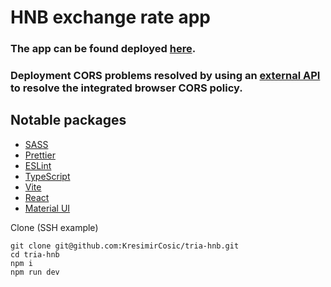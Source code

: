 # HNB exchange rate app

### The app can be found deployed [here](https://kresimircosic.github.io/tria-hnb/).

### Deployment CORS problems resolved by using an [external API](https://corsproxy.io) to resolve the integrated browser CORS policy.

## Notable packages

- [SASS](https://sass-lang.com/)
- [Prettier](https://prettier.io/)
- [ESLint](https://eslint.org/)
- [TypeScript](https://www.typescriptlang.org/)
- [Vite](https://vitejs.dev/)
- [React](https://react.dev/)
- [Material UI](https://mui.com/)

Clone (SSH example)

```
git clone git@github.com:KresimirCosic/tria-hnb.git
cd tria-hnb
npm i
npm run dev
```
